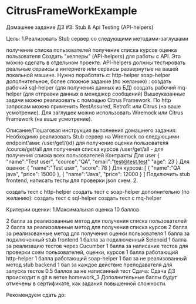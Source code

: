 # CitrusFrameWorkExample

Домашнее задание
ДЗ #3: Stub & Api Testing (API-helpers)

Цель:
1.Реализовать Stub сервер со следующими методами-заглушами

получение списка пользователей
получение списка курсов
оценка пользователя
Создать "хелперы" (API-helpers) для работы с API.
Это можно сделать в отдельном проекте. API-helpers должны тестировать реальные сервисы в интернете или сервисы развернутые на вашей локальной машине.
Нужно поработать с:
http-helper
soap-helper
дополнительное, более сложное задание (по желанию) :
создать рабочий sql-helper (для получения данных из БД)
создать рабочий mq-helper (для отправки данных в менеджер сообщений)
Вышеуказанные задачи можно реализовать с помощью Citrus Framework.
По http запросам можно применить RestAssured, Retrofit или Citrus (на ваше усмотрение).
Для заглушек можно использовать Wiremock или Citrus Framework (на ваше усмотрение).


Описание/Пошаговая инструкция выполнения домашнего задания:
Необходимо реализовать Stub сервер на Wiremock со следующими endpoint'ами:
/user/get/{id} для получение оценки пользователя
/cource/get/all для получения списка курсов
/user/get/all - для получения списка всех пользователей
Контракты
Для user
{
"name":"Test user",
"cource":"QA",
"email":"test@test.test"
"age": 23
}
Для оценки:
{
"name":"Test user",
"score": 78
}
Для курсов:
[
{
"name":"QA java",
"price": 15000
},
{
"name":"Java",
"price": 12000
}
]
Подключить stub frontend, написать тесты для проверки json cхем.
2.

создать тест с http-helper
создать тест с soap-helper
дополнительно (по желанию):
создать тест с sql-helper
создать тест с mq-helper

Критерии оценки:
1.Максимальная оценка 10 баллов

2 балла за реализованные метод для получения списка пользователей
2 балла за реализованные метод для получения списка курсов
2 балла за реализованные метод для получения оценки пользователя
1 балла за подключенный stub frontend
1 балла за подключенный Selenoid
1 балла за реализацию тестов через Cucumber
1 балла за написание тестов для проверки схем пользователей, оценки, курсов
1 балла работающий http-helper
1 балла работающий soap-helper
1 бал за не реализованный метод stub backend
1 бал за каждое действие преподавателя для запуска тестов
0.5 баллов за не написанный тест
Сдача:
Сдача ДЗ происходит в git в ветке homework_3
Дополнительные баллы будут отмечены в сертификате, как задания повышенной сложности.

Рекомендуем сдать до: